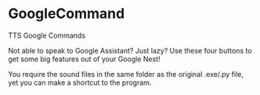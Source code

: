 # GoogleCommand
TTS Google Commands

Not able to speak to Google Assistant? Just lazy? Use these four buttons to get some big features out of your Google Nest!

You require the sound files in the same folder as the original .exe/.py file, yet you can make a shortcut to the program.
